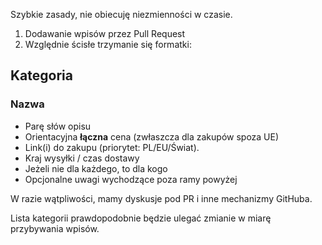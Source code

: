 Szybkie zasady, nie obiecuję niezmienności w czasie.
1. Dodawanie wpisów przez Pull Request
2. Względnie ścisłe trzymanie się formatki:

## Kategoria
### Nazwa
- Parę słów opisu
- Orientacyjna **łączna** cena (zwłaszcza dla zakupów spoza UE)
- Link(i) do zakupu (priorytet: PL/EU/Świat).
- Kraj wysyłki / czas dostawy
- Jeżeli nie dla każdego, to dla kogo
- Opcjonalne uwagi wychodzące poza ramy powyżej

W razie wątpliwości, mamy dyskusje pod PR i inne mechanizmy GitHuba.

Lista kategorii prawdopodobnie będzie ulegać zmianie w miarę przybywania wpisów.
